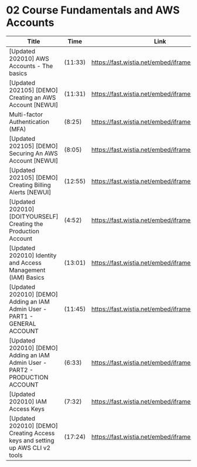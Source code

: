 # 02 Course Fundamentals and AWS Accounts

Title | Time | Link
---|---|---
[Updated 202010] AWS Accounts - The basics | (11:33) | https://fast.wistia.net/embed/iframe/j6ctz61obk
[Updated 202105] [DEMO] Creating an AWS Account [NEWUI] | (11:31) | https://fast.wistia.net/embed/iframe/1psftilnqr
Multi-factor Authentication (MFA) | (8:25) | https://fast.wistia.net/embed/iframe/vn7kaqz5os
[Updated 202105] [DEMO] Securing An AWS Account [NEWUI] | (8:05) | https://fast.wistia.net/embed/iframe/l3yukzor00
[Updated 202105] [DEMO] Creating Billing Alerts [NEWUI] | (12:55) | https://fast.wistia.net/embed/iframe/r3od4id14c
[Updated 202010] [DOITYOURSELF] Creating the Production Account | (4:52) | https://fast.wistia.net/embed/iframe/3a7kjnhbde
[Updated 202010] Identity and Access Management (IAM) Basics | (13:01) | https://fast.wistia.net/embed/iframe/aypmx60yzb
[Updated 202010] [DEMO] Adding an IAM Admin User - PART1 - GENERAL ACCOUNT | (11:45) | https://fast.wistia.net/embed/iframe/bzsknl7zk3
[Updated 202010] [DEMO] Adding an IAM Admin User - PART2 - PRODUCTION ACCOUNT | (6:33) | https://fast.wistia.net/embed/iframe/iaf3p6oaaz
[Updated 202010] IAM Access Keys | (7:32) | https://fast.wistia.net/embed/iframe/pts57hcpqd
[Updated 202010] [DEMO] Creating Access keys and setting up AWS CLI v2 tools | (17:24) | https://fast.wistia.net/embed/iframe/gyir9c8g3q






